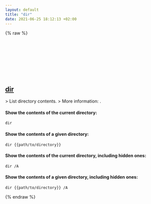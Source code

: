 ```yaml
---
layout: default
title: "dir"
date: 2021-06-25 18:12:13 +02:00
---
```

{% raw %}
<h2 id="dir">
  <a href="/en/windows/dir.html">dir</a> <a href="#dir"><svg class="icon">
    <use href="/assets/images/unicode_sprite.svg#link" />
  </svg></a>
</h2>
> List directory contents.
> More information: <https://docs.microsoft.com/windows-server/administration/windows-commands/dir>.

#### Show the contents of the current directory:
```shell
dir
```
#### Show the contents of a given directory:
```shell
dir {{path/to/directory}}
```
#### Show the contents of the current directory, including hidden ones:
```shell
dir /A
```
#### Show the contents of a given directory, including hidden ones:
```shell
dir {{path/to/directory}} /A
```
{% endraw %}